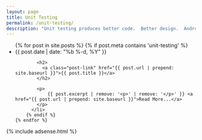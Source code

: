 ```yaml
---
layout: page
title: Unit Testing
permalink: /unit-testing/
description: "Unit testing produces better code.  Better design.  Android and javascript unit testing."
---
```

<div class="home">
  <ul class="post-list">
    {% for post in site.posts %}
		{% if post.meta contains 'unit-testing' %}
		  <li>
			<span class="post-meta">{{ post.date | date: "%b %-d, %Y" }}</span>

			<h2>
			  <a class="post-link" href="{{ post.url | prepend: site.baseurl }}">{{ post.title }}</a>
			</h2>

			<p>
				{{ post.excerpt | remove: '<p>' | remove: '</p>' }} <a href="{{ post.url | prepend: site.baseurl }}">Read More...</a>
			</p>
		  </li>
		{% endif %}
    {% endfor %}
  </ul>
  
  {% include adsense.html %}
</div>